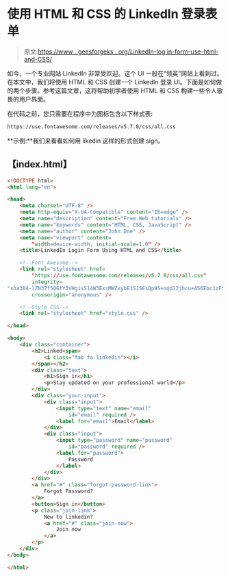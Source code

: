 # 使用 HTML 和 CSS 的 LinkedIn 登录表单

> 原文:[https://www . geesforgeks . org/LinkedIn-log in-form-use-html-and-CSS/](https://www.geeksforgeeks.org/linkedin-login-form-using-html-and-css/)

如今，一个专业网站 LinkedIn 非常受欢迎。这个 UI 一般在“领英”网站上看到过。在本文中，我们将使用 HTML 和 CSS 创建一个 LinkedIn 登录 UI。下面是如何做的两个步骤。参考这篇文章，这将帮助初学者使用 HTML 和 CSS 构建一些令人敬畏的用户界面。

在代码之前，您只需要在程序中为图标包含以下样式表:

```html
https://use.fontawesome.com/releases/v5.7.0/css/all.css
```

**示例:**我们来看看如何用 likedin 这样的形式创建 sign。

## 【index.html】

```html
<!DOCTYPE html>
<html lang="en">

<head>
    <meta charset="UTF-8" />
    <meta http-equiv="X-UA-Compatible" content="IE=edge" />
    <meta name="description" content="Free Web tutorials" />
    <meta name="keywords" content="HTML, CSS, JavaScript" />
    <meta name="author" content="John Doe" />
    <meta name="viewport" content=
        "width=device-width, initial-scale=1.0" />
    <title>LinkedIn Login Form Using HTML and CSS</title>

    <!--Font Awesome-->
    <link rel="stylesheet" href=
        "https://use.fontawesome.com/releases/v5.7.0/css/all.css"
        integrity=
"sha384-lZN37f5QGtY3VHgisS14W3ExzMWZxybE1SJSEsQp9S+oqd12jhcu+A56Ebc1zFSJ" 
        crossorigin="anonymous" />

    <!--Style CSS-->
    <link rel="stylesheet" href="style.css" />

</head>

<body>
    <div class="container">
        <h2>Linked<span>
            <i class="fab fa-linkedin"></i>
        </span></h2>
        <div class="text">
            <h1>Sign in</h1>
            <p>Stay updated on your professional world</p>
        </div>
        <div class="your-input">
            <div class="input">
                <input type="text" name="email" 
                    id="email" required />
                <label for="email">Email</label>
            </div>
            <div class="input">
                <input type="password" name="password" 
                    id="password" required />
                <label for="password">
                    Password
                </label>
            </div>
        </div>
        <a href="#" class="forgot-password-link">
            Forgot Password?
        </a>
        <button>Sign in</button>
        <p class="join-link">
            New to linkedin?
            <a href="#" class="join-now">
                Join now
            </a>
        </p>
    </div>
</body>

</html>
```
